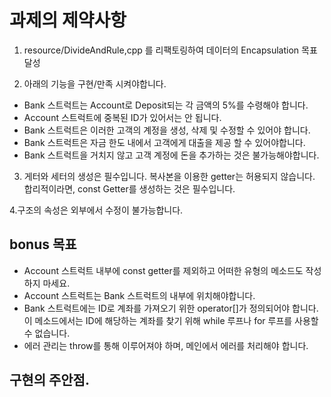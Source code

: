 
# 과제의 제약사항

1. resource/DivideAndRule,cpp 를 리팩토링하여 데이터의 Encapsulation 목표 달성

2. 아래의 기능을 구현/만족 시켜야합니다.

- Bank 스트럭트는 Account로 Deposit되는 각 금액의 5%를 수령해야 합니다.
- Account 스트럭트에 중복된 ID가 있어서는 안 됩니다.
- Bank 스트럭트은 이러한 고객의 계정을 생성, 삭제 및 수정할 수 있어야 합니다.
- Bank 스트럭트은 자금 한도 내에서 고객에게 대출을 제공 할 수 있어야합니다.
- Bank 스트럭트을 거치지 않고 고객 계정에 돈을 추가하는 것은 불가능해야합니다.

3. 게터와 세터의 생성은 필수입니다. 복사본을 이용한 getter는 허용되지 않습니다. 합리적이라면, const Getter를 생성하는 것은 필수입니다. 

4.구조의 속성은 외부에서 수정이 불가능합니다.

## bonus 목표
- Account 스트럭트 내부에 const getter를 제외하고 어떠한 유형의 메소드도 작성하지 마세요.
- Account 스트럭트는 Bank 스트럭트의 내부에 위치해야합니다.
- Bank 스트럭트에는 ID로 계좌를 가져오기 위한 operator[]가 정의되어야 합니다. 이 메소드에서는 ID에 해당하는 계좌를 찾기 위해 while 루프나 for 루프를 사용할 수 없습니다.
- 에러 관리는 throw를 통해 이루어져야 하며, 메인에서 에러를 처리해야 합니다.

## 구현의 주안점.
